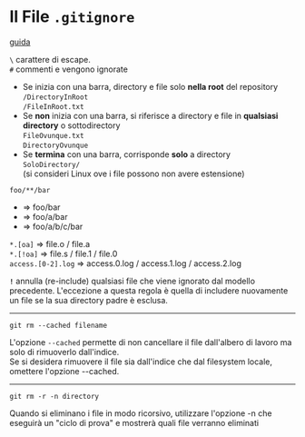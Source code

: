 # Il File `.gitignore`
[guida](https://noviello.it/come-ignorare-file-e-directory-in-git-con-gitignore/)  

`\` carattere di escape.  
`#` commenti e vengono ignorate  

- Se inizia con una barra, directory e file solo **nella root** del repository  
  `/DirectoryInRoot`  
  `/FileInRoot.txt`  
- Se **non** inizia con una barra, si riferisce a directory e file in **qualsiasi directory** o sottodirectory  
  `FileOvunque.txt`  
  `DirectoryOvunque`
- Se **termina** con una barra, corrisponde **solo** a directory  
  `SoloDirectory/`  
  (si consideri Linux ove i file possono non avere estensione)  

`foo/**/bar`	  
- => foo/bar  
- => foo/a/bar  
- => foo/a/b/c/bar  


`*.[oa]`	=> file.o / file.a  
`*.[!oa]`	=> file.s / file.1 / file.0  
`access.[0-2].log`	=> access.0.log / access.1.log / access.2.log

**`!`** annulla (re-include) qualsiasi file che viene ignorato dal modello precedente. L'eccezione a questa regola è quella di includere nuovamente un file se la sua directory padre è esclusa.  


---
`git rm --cached filename`

L'opzione `--cached` permette di non cancellare il file dall'albero di lavoro ma solo di rimuoverlo dall'indice.  
Se si desidera rimuovere il file sia dall'indice che dal filesystem locale, omettere l'opzione --cached.

---
`git rm -r -n directory`

Quando si eliminano i file in modo ricorsivo, utilizzare l'opzione -n che eseguirà un "ciclo di prova" e mostrerà quali file verranno eliminati
